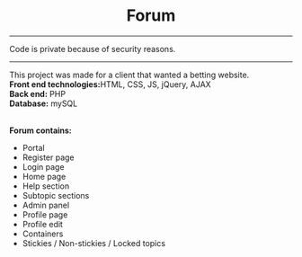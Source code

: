 <center><h1>Forum</h1></center>
<hr>
Code is private because of security reasons.
<hr>
This project was made for a client that wanted a betting website.<br>
<b>Front end technologies:</b>HTML, CSS, JS, jQuery, AJAX<br>
<b>Back end:</b> PHP<br>
<b>Database:</b> mySQL<br><br>

<b>Forum contains:</b><br>
<ul>
  <li>Portal</li>
  <li>Register page</li>
  <li>Login page</li>
  <li>Home page</li>
  <li>Help section</li>
  <li>Subtopic sections</li>
  <li>Admin panel</li>
  <li>Profile page</li>
  <li>Profile edit</li>
  <li>Containers</li>
  <li>Stickies / Non-stickies / Locked topics</li>
</ul>
<br>
